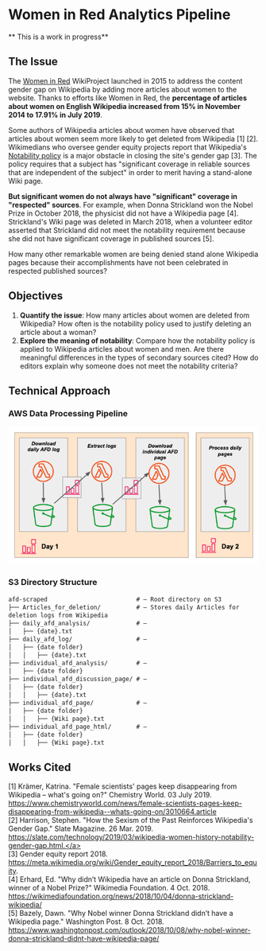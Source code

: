 # Women in Red Analytics Pipeline

** This is a work in progress**

## The Issue
The <a href="https://en.wikipedia.org/wiki/Wikipedia:WikiProject_Women_in_Red">Women in Red</a> WikiProject launched in 2015 to address the content gender gap on Wikipedia by adding more articles about women to the website. Thanks to efforts like Women in Red, the **percentage of articles about women on English Wikipedia increased from 15% in November 2014 to 17.91% in July 2019**. 

Some authors of Wikipedia articles about women have observed that articles about women seem more likely to get deleted from Wikipedia [1] [2].  Wikimedians who oversee gender equity projects report that Wikipedia's <a href="https://en.wikipedia.org/wiki/Wikipedia:Notability">Notability policy</a> is a major obstacle in closing the site's gender gap [3]. The policy requires that a subject has "significant coverage in reliable sources that are independent of the subject" in order to merit having a stand-alone Wiki page. 

**But significant women do not always have "significant" coverage in "respected" sources**. For example, when Donna Strickland won the Nobel Prize in October 2018, the physicist did not have a Wikipedia page [4]. Strickland's Wiki page was deleted in March 2018, when a volunteer editor asserted that Strickland did not meet the notability requirement because she did not have significant coverage in published sources [5].

How many other remarkable women are being denied stand alone Wikipedia pages because their accomplishments have not been celebrated in respected published sources? 

## Objectives
1. **Quantify the issue**: How many articles about women are deleted from Wikipedia? How often is the notability policy used to justify deleting an article about a woman?
2. **Explore the meaning of notability**: Compare how the notability policy is applied to Wikipedia articles about women and men. Are there meaningful differences in the types of secondary sources cited? How do editors explain why someone does not meet the notability criteria?

## Technical Approach
### AWS Data Processing Pipeline
![AWS pipeline](https://github.com/ozzysChiefDataScientist/women_in_red_pipeline/blob/master/pipeline_overview.png)

### S3 Directory Structure

```
afd-scraped                         # — Root directory on S3
├── Articles_for_deletion/          # — Stores daily Articles for deletion logs from Wikipedia
├── daily_afd_analysis/             # — 
│   ├── {date}.txt  
├── daily_afd_log/                  # — 
│   ├── {date folder}
│   │   ├── {date}.txt  
├── individual_afd_analysis/        # — 
│   ├── {date folder}
├── individual_afd_discussion_page/ # — 
│   ├── {date folder}
│   │   ├── {date}.txt  
├── individual_afd_page/            # — 
│   ├── {date folder}
│   │   ├── {Wiki page}.txt 
├── individual_afd_page_html/       # —  
│   ├── {date folder}
│   │   ├── {Wiki page}.txt 
```


## Works Cited
[1] 
Krämer, Katrina. "Female scientists' pages keep disappearing from Wikipedia – what's going on?" Chemistry World. 03 July 2019. <a href="https://www.chemistryworld.com/news/female-scientists-pages-keep-disappearing-from-wikipedia--whats-going-on/3010664.article.">https://www.chemistryworld.com/news/female-scientists-pages-keep-disappearing-from-wikipedia--whats-going-on/3010664.article</a>  
[2] Harrison, Stephen. "How the Sexism of the Past Reinforces Wikipedia's Gender Gap." Slate Magazine. 26 Mar. 2019. <a href="https://slate.com/technology/2019/03/wikipedia-women-history-notability-gender-gap.html">https://slate.com/technology/2019/03/wikipedia-women-history-notability-gender-gap.html.</a>  
[3] Gender equity report 2018. https://meta.wikimedia.org/wiki/Gender_equity_report_2018/Barriers_to_equity.  
[4] Erhard, Ed. "Why didn’t Wikipedia have an article on Donna Strickland, winner of a Nobel Prize?" Wikimedia Foundation. 4 Oct. 2018. <a href="https://wikimediafoundation.org/news/2018/10/04/donna-strickland-wikipedia/">https://wikimediafoundation.org/news/2018/10/04/donna-strickland-wikipedia/</a>  
[5] Bazely, Dawn. "Why Nobel winner Donna Strickland didn’t have a Wikipedia page." Washington Post. 8 Oct. 2018. <a href="https://www.washingtonpost.com/outlook/2018/10/08/why-nobel-winner-donna-strickland-didnt-have-wikipedia-page/">https://www.washingtonpost.com/outlook/2018/10/08/why-nobel-winner-donna-strickland-didnt-have-wikipedia-page/</a>
